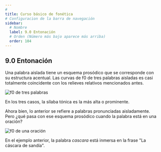 ```yaml
---
# 
title: Curso básico de fonética
# Configuracion de la barra de navegación
sidebar:
  # Nombre
  label: 9.0 Entonación
  # Orden (Número más bajo aparece más arriba)
  order: 104
---
```

## 9.0 Entonación

Una palabra aislada tiene un esquema prosódico que se corresponde con su estructura acentual. Las curvas de f0 de tres palabras aisladas es casi totalmente coincidente con los relieves relativos mencionados antes.

![f0 de tres palabras](/imagenes/entonacion_0_cascaracasitakascaron.png)

En los tres casos, la sílaba tónica es la más alta o prominente.

Ahora bien, lo anterior se refiere a palabras pronunciadas aisladamente. Pero ¿qué pasa con ese esquema prosódico cuando la palabra está en una oración?

![f0 de una oración](/imagenes/entonacion_0_lakaskaradesandia.png)

En el ejemplo anterior, la palabra *cascara* está inmersa en la frase "La cáscara de sandía".
